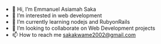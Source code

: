 - 👋 Hi, I’m Emmanuel Asiamah Saka
- 👀 I’m interested in web development
- 🌱 I’m currently learning nodejs and RubyonRails
- 💞️ I’m looking to collaborate on Web Development projects 
- 📫 How to reach me sakakwame2002@gmail.com

